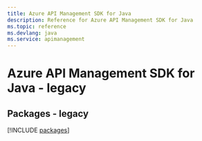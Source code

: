 ```yaml
---
title: Azure API Management SDK for Java
description: Reference for Azure API Management SDK for Java
ms.topic: reference
ms.devlang: java
ms.service: apimanagement
---
```

# Azure API Management SDK for Java - legacy
## Packages - legacy
[!INCLUDE [packages](api-management-index.md)]

